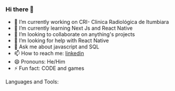 ### Hi there 👋

<!--
**wilderbarboza/wilderbarboza** is a ✨ _special_ ✨ repository because its `README.md` (this file) appears on your GitHub profile.

Here are some ideas to get you started:
-->
- 🔭 I’m currently working on CRI- Clinica Radiológica de Itumbiara
- 🌱 I’m currently learning Next Js and React Native
- 👯 I’m looking to collaborate on anything's projects
- 🤔 I’m looking for help with React Native
- 💬 Ask me about javascript and SQL
- 📫 How to reach me: [linkedin](https://www.linkedin.com/in/wilder-barboza-885555101/)
- 😄 Pronouns: He/Him
- ⚡ Fun fact: CODE and games

Languages and Tools:
